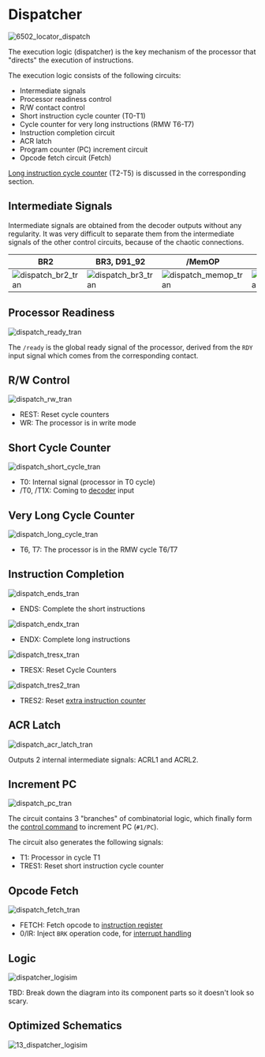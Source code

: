 # Dispatcher

![6502_locator_dispatch](/BreakingNESWiki/imgstore/6502/6502_locator_dispatch.jpg)

The execution logic (dispatcher) is the key mechanism of the processor that "directs" the execution of instructions.

The execution logic consists of the following circuits:
- Intermediate signals
- Processor readiness control
- R/W contact control
- Short instruction cycle counter (T0-T1)
- Cycle counter for very long instructions (RMW T6-T7)
- Instruction completion circuit
- ACR latch
- Program counter (PC) increment circuit
- Opcode fetch circuit (Fetch)

[Long instruction cycle counter](extra_counter.md) (T2-T5) is discussed in the corresponding section.

## Intermediate Signals

Intermediate signals are obtained from the decoder outputs without any regularity. It was very difficult to separate them from the intermediate signals of the other control circuits, because of the chaotic connections.

|BR2|BR3, D91_92|/MemOP|STORE, STOR|/SHIFT|
|---|---|---|---|---|
|![dispatch_br2_tran](/BreakingNESWiki/imgstore/6502/dispatch_br2_tran.jpg)|![dispatch_br3_tran](/BreakingNESWiki/imgstore/6502/dispatch_br3_tran.jpg)|![dispatch_memop_tran](/BreakingNESWiki/imgstore/6502/dispatch_memop_tran.jpg)|![dispatch_store_tran](/BreakingNESWiki/imgstore/6502/dispatch_store_tran.jpg)|![dispatch_shift_tran](/BreakingNESWiki/imgstore/6502/dispatch_shift_tran.jpg)|

## Processor Readiness

![dispatch_ready_tran](/BreakingNESWiki/imgstore/6502/dispatch_ready_tran.jpg)

The `/ready` is the global ready signal of the processor, derived from the `RDY` input signal which comes from the corresponding contact.

## R/W Control

![dispatch_rw_tran](/BreakingNESWiki/imgstore/6502/dispatch_rw_tran.jpg)

- REST: Reset cycle counters
- WR: The processor is in write mode

## Short Cycle Counter

![dispatch_short_cycle_tran](/BreakingNESWiki/imgstore/6502/dispatch_short_cycle_tran.jpg)

- T0: Internal signal (processor in T0 cycle)
- /T0, /T1X: Coming to [decoder](decoder.md) input

## Very Long Cycle Counter

![dispatch_long_cycle_tran](/BreakingNESWiki/imgstore/6502/dispatch_long_cycle_tran.jpg)

- T6, T7: The processor is in the RMW cycle T6/T7

## Instruction Completion

![dispatch_ends_tran](/BreakingNESWiki/imgstore/6502/dispatch_ends_tran.jpg)

- ENDS: Complete the short instructions

![dispatch_endx_tran](/BreakingNESWiki/imgstore/6502/dispatch_endx_tran.jpg)

- ENDX: Complete long instructions

![dispatch_tresx_tran](/BreakingNESWiki/imgstore/6502/dispatch_tresx_tran.jpg)

- TRESX: Reset Cycle Counters

![dispatch_tres2_tran](/BreakingNESWiki/imgstore/6502/dispatch_tres2_tran.jpg)

- TRES2: Reset [extra instruction counter](extra_counter.md)

## ACR Latch

![dispatch_acr_latch_tran](/BreakingNESWiki/imgstore/6502/dispatch_acr_latch_tran.jpg)

Outputs 2 internal intermediate signals: ACRL1 and ACRL2.

## Increment PC

![dispatch_pc_tran](/BreakingNESWiki/imgstore/6502/dispatch_pc_tran.jpg)

The circuit contains 3 "branches" of combinatorial logic, which finally form the [control command](context_control.md) to increment PC (`#1/PC`).

The circuit also generates the following signals:
- T1: Processor in cycle T1
- TRES1: Reset short instruction cycle counter

## Opcode Fetch

![dispatch_fetch_tran](/BreakingNESWiki/imgstore/6502/dispatch_fetch_tran.jpg)

- FETCH: Fetch opcode to [instruction register](ir.md)
- 0/IR: Inject `BRK` operation code, for [interrupt handling](interrupts.md)

## Logic

![dispatcher_logisim](/BreakingNESWiki/imgstore/logisim/dispatcher_logisim.jpg)

TBD: Break down the diagram into its component parts so it doesn't look so scary.

## Optimized Schematics

![13_dispatcher_logisim](/BreakingNESWiki/imgstore/6502/ttlworks/13_dispatcher_logisim.png)
